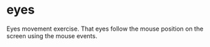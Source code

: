 # eyes
Eyes movement exercise. That eyes follow the mouse position on the screen using the mouse events.
